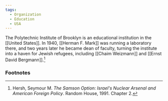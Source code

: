 ```yaml
---
tags:
  - Organization
  - Education
  - USA
---
```

The Polytechnic Institute of Brooklyn is an educational institution in the [[United States]]. In 1940, [[Herman F. Mark]] was running a laboratory there, and two years later he became dean of faculty, turning the institute into a haven for Jewish refugees, including [[Chaim Weizmann]] and [[Ernst David Bergmann]].[^1]

### Footnotes

[^1]: Hersh, Seymour M. *The Samson Option: Israel's Nuclear Arsenal and American Foreign Policy*. Random House, 1991. Chapter 2.